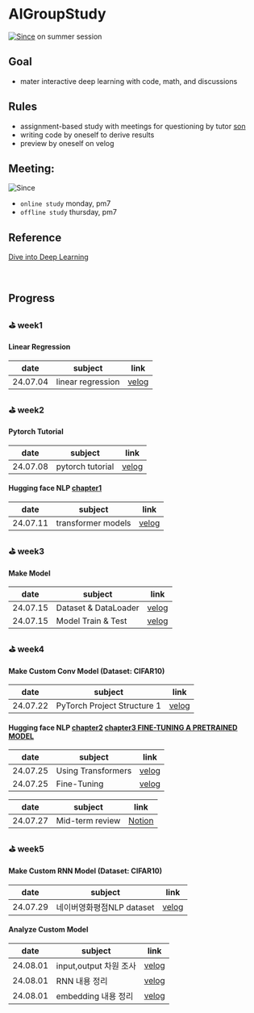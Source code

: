 # AIGroupStudy
[![Since](https://img.shields.io/badge/since-2024.06.30-6A5ACD.svg?&edge_flat=false)](https://github.com/boyamie/AIGroupStudy) on summer session

## Goal
- mater interactive deep learning with code, math, and discussions

## Rules
- assignment-based study with meetings for questioning by tutor [son](https://github.com/zespy5)
- writing code by oneself to derive results
- preview by oneself on velog

## Meeting:
![Since](https://img.shields.io/badge/동아리실A-PNUCSE-6A5ACD.svg?&edge_flat=false)
- `online study` monday, pm7
- `offline study` thursday, pm7

## Reference
[Dive into Deep Learning](https://ko.d2l.ai/index.html)

<br />

## Progress

### ⛳️ week1
#### Linear Regression

| date | subject | link                                                     | 
| ------ | --------- | ------------------------------------------------------------ |
| 24.07.04    | linear regression     | [velog](https://velog.io/@boyamie_/Linear-Regression)                 |

### ⛳️ week2
#### Pytorch Tutorial

| date | subject | link                                                     | 
| ------ | --------- | ------------------------------------------------------------ |
| 24.07.08    | pytorch tutorial     | [velog](https://velog.io/@boyamie_/python-PyTorch-Tutorial-Review)     |

#### Hugging face NLP [chapter1](https://huggingface.co/learn/nlp-course/en/chapter1/1 )
| date | subject | link                                                     | 
| ------ | --------- | ------------------------------------------------------------ |
| 24.07.11    | transformer models     | [velog](https://velog.io/@boyamie_/NLP-TRANSFORMER-MODELS)     |

### ⛳️ week3
#### Make Model

| date | subject | link                                                     | 
| ------ | --------- | ------------------------------------------------------------ |
| 24.07.15    | Dataset & DataLoader     | [velog](https://velog.io/@boyamie_/SSH-%EC%84%9C%EB%B2%84%EC%97%90%EC%84%9C-PyTorch%EB%A1%9C-FashionMNIST-%EB%8D%B0%EC%9D%B4%ED%84%B0%EC%85%8B-%EB%B6%88%EB%9F%AC%EC%98%A4%EA%B8%B0)     |
| 24.07.15    | Model Train & Test | [velog](https://velog.io/@boyamie_/SSH-%EC%84%9C%EB%B2%84%EC%97%90%EC%84%9C-PyTorch%EB%A1%9C-%EB%AA%A8%EB%8D%B8-%EC%A0%95%EC%9D%98-%ED%9B%88%EB%A0%A8-%ED%8F%89%EA%B0%80%ED%95%98%EA%B8%B0CNN-%EA%B8%B0%EB%B0%98%EC%9D%98-%EC%8B%A0%EA%B2%BD%EB%A7%9D-%EB%AA%A8%EB%8D%B8-%ED%99%9C%EC%84%B1%ED%99%94-%ED%95%A8%EC%88%98-%EB%B0%8F-%EB%93%9C%EB%A1%AD%EC%95%84%EC%9B%83)     |

### ⛳️ week4
#### Make Custom Conv Model (Dataset: CIFAR10)

| date | subject | link                                                     | 
| ------ | --------- | ------------------------------------------------------------ |
| 24.07.22    |  PyTorch Project Structure 1     | [velog](https://velog.io/@boyamie_/python-PyTorch-Project-Structure)|

#### Hugging face NLP [chapter2](https://huggingface.co/learn/nlp-course/ko/chapter2/4?fw=pt) [chapter3 FINE-TUNING A PRETRAINED MODEL](https://huggingface.co/learn/nlp-course/chapter3/2?fw=pt)
| date | subject | link                                                     | 
| ------ | --------- | ------------------------------------------------------------ |
| 24.07.25    |  Using Transformers     | [velog](https://velog.io/@boyamie_/python-PyTorch-Project-Structure)
| 24.07.25    |  Fine-Tuning     | [velog](https://velog.io/@boyamie_/NLP-FINE-TUNING-A-PRETRAINED-MODEL)

| date | subject | link                                                     | 
| ------ | --------- | ------------------------------------------------------------ |
| 24.07.27    |  Mid-term review    | [Notion](https://wirehaired-lock-8b0.notion.site/Gradient-Descent-d3bc0804dca6459983b6935f79ddffc6?pvs=4)

### ⛳️ week5
#### Make Custom RNN Model (Dataset: CIFAR10)

| date | subject | link                                                     | 
| ------ | --------- | ------------------------------------------------------------ |
| 24.07.29    |  네이버영화평점NLP dataset    | [velog](https://velog.io/@boyamie_/NLP-naver-movie-comments-datasets%EC%9C%BC%EB%A1%9C-RNN%EB%AA%A8%EB%8D%B8-%EA%B5%AC%ED%98%84)|

#### Analyze Custom Model

| date | subject | link                                                     | 
| ------ | --------- | ------------------------------------------------------------ |
| 24.08.01    |  input,output 차원 조사    | [velog]()|
| 24.08.01    |  RNN 내용 정리    | [velog](https://velog.io/@boyamie_/NLPRecurrent-Neural-Networks)|
| 24.08.01    |  embedding 내용 정리    | [velog]()|

